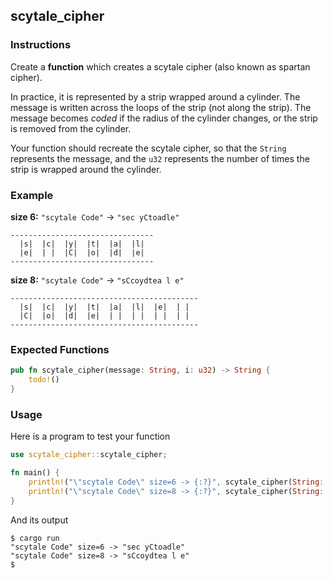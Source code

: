 ## scytale_cipher

### Instructions

Create a **function** which creates a scytale cipher (also known as spartan cipher).

In practice, it is represented by a strip wrapped around a cylinder. The message is written across the loops of the strip (not along the strip). The message becomes _coded_ if the radius of the cylinder changes, or the strip is removed from the cylinder.

Your function should recreate the scytale cipher, so that the `String` represents the message, and the `u32` represents the number of times the strip is wrapped around the cylinder.

### Example

**size 6:** `"scytale Code"` -> `"sec yCtoadle"`

```console
--------------------------------
  |s|  |c|  |y|  |t|  |a|  |l|
  |e|  | |  |C|  |o|  |d|  |e|
--------------------------------
```

**size 8:** `"scytale Code"` -> `"sCcoydtea l e"`

```console
------------------------------------------
  |s|  |c|  |y|  |t|  |a|  |l|  |e|  | |
  |C|  |o|  |d|  |e|  | |  | |  | |  | |
------------------------------------------
```

### Expected Functions

```rust
pub fn scytale_cipher(message: String, i: u32) -> String {
    todo!()
}
```

### Usage

Here is a program to test your function

```rust
use scytale_cipher::scytale_cipher;

fn main() {
    println!("\"scytale Code\" size=6 -> {:?}", scytale_cipher(String::from("scytale Code"), 6)));
    println!("\"scytale Code\" size=8 -> {:?}", scytale_cipher(String::from("scytale Code"), 8)));
}
```

And its output

```console
$ cargo run
"scytale Code" size=6 -> "sec yCtoadle"
"scytale Code" size=8 -> "sCcoydtea l e"
$
```
